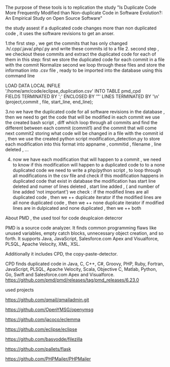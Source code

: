 The purpose of these tools is to replication the study 
"Is Duplicate Code More Frequently Modified than Non-duplicate Code in Software Evolution?: An Empirical Study on Open Source Software"

the study assest if a duplicated code changes more than non duplicated code , it uses the software revisions to get an anser.

1.the first step , we get the commits that has only changed .h/.cpp/.java/.php/.py and write these commits id to a file
2. second step , we checkout these commits and extract the duplicated code for each of them
 in this step:
  first we store the duplicated code for each commit in a file with the commit Normalize
  second we loop through these files and store the information into .csv file , ready to be imported into the database using this command line

LOAD DATA LOCAL INFILE  
'/home/amr/code/eclipse_duplication.csv'
INTO TABLE pmd_cpd  
FIELDS TERMINATED BY ';' 
ENCLOSED BY '"'
LINES TERMINATED BY '\n'
(project,commit , file, start_line, end_line);

3.no we have the duplicated code for all software revisions in the database 
, then we need to get the code that will be modified in each commit
we use the created bash script , diff which loop through all commits 
and find the different between each commit (commit1) and the commit that will come next commit2
storing what code will be changed in a file with the commit id , 
then we use the created python script modification_detection.py to store each modification into this format
into appname , commitid , filename , line deleted , ...

4. now we have each modification that will happen to a commit , we need to know if this modification will happen to a duplicated code to to a none duplicated code
we need to write a php/python script , to loop through all modifications in the csv file
and check if this modification happens in duplicated code that exist in database
the modification has start line deleted and numer of lines deleted , start line added , ( and number of line added 'not important')
we check :
    if the modified lines are all duplicated code , then we ++ duplicate iterator
    if the modified lines are all none duplicated code , then we ++ none duplicate iterator
    if modified lines are in dulpicated and none duplicated , then we ++ both




About PMD , the used tool for code deuplcaion detecror 

PMD is a source code analyzer. It finds common programming flaws like unused variables, empty catch blocks, unnecessary object creation, and so forth. It supports Java, JavaScript, Salesforce.com Apex and Visualforce, PLSQL, Apache Velocity, XML, XSL.

Additionally it includes CPD, the copy-paste-detector. 

CPD finds duplicated code in Java, C, C++, C#, Groovy, PHP, Ruby, Fortran, JavaScript, PLSQL, Apache Velocity, Scala, Objective C, Matlab, Python, Go, Swift and Salesforce.com Apex and Visualforce.
https://github.com/pmd/pmd/releases/tag/pmd_releases/6.23.0



used projects 

https://github.com/qmail/qmailadmin.git 

https://github.com/OpenYMSG/openymsg 

https://github.com/jacoco/eclemma

https://github.com/eclipse/eclipse 

https://github.com/basvodde/filezilla

https://github.com/pallets/flask

https://github.com/PHPMailer/PHPMailer



